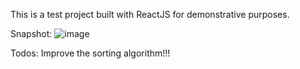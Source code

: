This is a test project built with ReactJS for demonstrative purposes.

Snapshot:
![image](https://user-images.githubusercontent.com/25585138/51569710-3a229b00-1eae-11e9-8d08-74213e513282.png)

Todos:
Improve the sorting algorithm!!!
